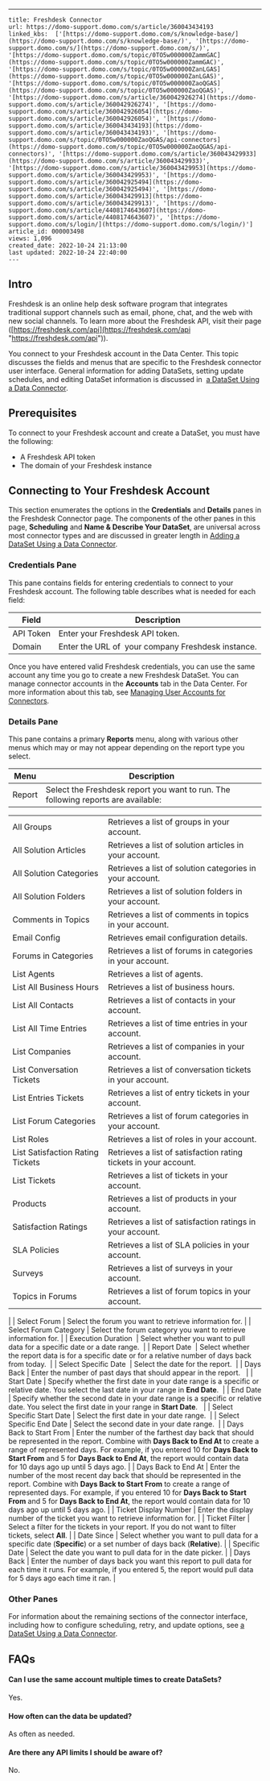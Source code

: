 ---
    title: Freshdesk Connector
    url: https://domo-support.domo.com/s/article/360043434193
    linked_kbs:  ['[https://domo-support.domo.com/s/knowledge-base/](https://domo-support.domo.com/s/knowledge-base/)', '[https://domo-support.domo.com/s/](https://domo-support.domo.com/s/)', '[https://domo-support.domo.com/s/topic/0TO5w000000ZammGAC](https://domo-support.domo.com/s/topic/0TO5w000000ZammGAC)', '[https://domo-support.domo.com/s/topic/0TO5w000000ZanLGAS](https://domo-support.domo.com/s/topic/0TO5w000000ZanLGAS)', '[https://domo-support.domo.com/s/topic/0TO5w000000ZaoQGAS](https://domo-support.domo.com/s/topic/0TO5w000000ZaoQGAS)', '[https://domo-support.domo.com/s/article/360042926274](https://domo-support.domo.com/s/article/360042926274)', '[https://domo-support.domo.com/s/article/360042926054](https://domo-support.domo.com/s/article/360042926054)', '[https://domo-support.domo.com/s/article/360043434193](https://domo-support.domo.com/s/article/360043434193)', '[https://domo-support.domo.com/s/topic/0TO5w000000ZaoQGAS/api-connectors](https://domo-support.domo.com/s/topic/0TO5w000000ZaoQGAS/api-connectors)', '[https://domo-support.domo.com/s/article/360043429933](https://domo-support.domo.com/s/article/360043429933)', '[https://domo-support.domo.com/s/article/360043429953](https://domo-support.domo.com/s/article/360043429953)', '[https://domo-support.domo.com/s/article/360042925494](https://domo-support.domo.com/s/article/360042925494)', '[https://domo-support.domo.com/s/article/360043429913](https://domo-support.domo.com/s/article/360043429913)', '[https://domo-support.domo.com/s/article/4408174643607](https://domo-support.domo.com/s/article/4408174643607)', '[https://domo-support.domo.com/s/login/](https://domo-support.domo.com/s/login/)']
    article_id: 000003498
    views: 1,096
    created_date: 2022-10-24 21:13:00
    last updated: 2022-10-24 22:40:00
    ---



Intro
-----


Freshdesk is an online help desk software program that integrates traditional support channels such as email, phone, chat, and the web with new social channels. To learn more about the Freshdesk API, visit their page ([https://freshdesk.com/api](https://freshdesk.com/api "https://freshdesk.com/api")).


You connect to your Freshdesk account in the Data Center. This topic discusses the fields and menus that are specific to the Freshdesk connector user interface. General information for adding DataSets, setting update schedules, and editing DataSet information is discussed in  [a DataSet Using a Data Connector](/s/article/360042926274 "Adding a DataSet Using a Data Connector").


Prerequisites
-------------


To connect to your Freshdesk account and create a DataSet, you must have the following:


* A Freshdesk API token
* The domain of your Freshdesk instance


Connecting to Your Freshdesk Account
------------------------------------


This section enumerates the options in the **Credentials** and **Details** panes in the Freshdesk Connector page. The components of the other panes in this page, **Scheduling** and **Name & Describe Your DataSet**, are universal across most connector types and are discussed in greater length in [Adding a DataSet Using a Data Connector](/s/article/360042926274 "Adding a DataSet Using a Data Connector").


### Credentials Pane


This pane contains fields for entering credentials to connect to your Freshdesk account. The following table describes what is needed for each field:  




| Field | Description |
| --- | --- |
| API Token | Enter your Freshdesk API token. |
| Domain | Enter the URL of  your company Freshdesk instance. |


Once you have entered valid Freshdesk credentials, you can use the same account any time you go to create a new Freshdesk DataSet. You can manage connector accounts in the **Accounts** tab in the Data Center. For more information about this tab, see [Managing User Accounts for Connectors](/s/article/360042926054 "Managing User Accounts for Connectors").


### Details Pane


This pane contains a primary **Reports** menu, along with various other menus which may or may not appear depending on the report type you select.




| Menu | Description |
| --- | --- |
| Report | Select the Freshdesk report you want to run. The following reports are available:

|  |  |
| --- | --- |
| All Groups | Retrieves a list of groups in your account. |
| All Solution Articles | Retrieves a list of solution articles in your account. |
| All Solution Categories | Retrieves a list of solution categories in your account. |
| All Solution Folders | Retrieves a list of solution folders in your account. |
| Comments in Topics | Retrieves a list of comments in topics in your account. |
| Email Config | Retrieves email configuration details. |
| Forums in Categories | Retrieves a list of forums in categories in your account. |
| List Agents | Retrieves a list of agents. |
| List All Business Hours | Retrieves a list of business hours. |
| List All Contacts | Retrieves a list of contacts in your account. |
| List All Time Entries | Retrieves a list of time entries in your account. |
| List Companies | Retrieves a list of companies in your account. |
| List Conversation Tickets | Retrieves a list of conversation tickets in your account. |
| List Entries Tickets | Retrieves a list of entry tickets in your account. |
| List Forum Categories | Retrieves a list of forum categories in your account. |
| List Roles | Retrieves a list of roles in your account. |
| List Satisfaction Rating Tickets | Retrieves a list of satisfaction rating tickets in your account. |
| List Tickets | Retrieves a list of tickets in your account. |
| Products | Retrieves a list of products in your account. |
| Satisfaction Ratings | Retrieves a list of satisfaction ratings in your account. |
| SLA Policies | Retrieves a list of SLA policies in your account. |
| Surveys | Retrieves a list of surveys in your account. |
| Topics in Forums | Retrieves a list of forum topics in your account. |

 |
| Select Forum | Select the forum you want to retrieve information for. |
| Select Forum Category | Select the forum category you want to retrieve information for. |
| Execution Duration  | Select whether you want to pull data for a specific date or a date range.  |
| Report Date  | Select whether the report data is for a specific date or for a relative number of days back from today.  |
| Select Specific Date  | Select the date for the report.  |
| Days Back | Enter the number of past days that should appear in the report.   |
| Start Date | Specify whether the first date in your date range is a specific or relative date. You select the last date in your range in **End Date**.  |
| End Date | Specify whether the second date in your date range is a specific or relative date. You select the first date in your range in **Start Date**.   |
| Select Specific Start Date | Select the first date in your date range.  |
| Select Specific End Date | Select the second date in your date range.  |
| Days Back to Start From | Enter the number of the farthest day back that should be represented in the report. Combine with **Days Back to End At** to create a range of represented days.
For example, if you entered 10 for **Days Back to Start From** and 5 for **Days Back to End At**, the report would contain data for 10 days ago up until 5 days ago. |
| Days Back to End At | Enter the number of the most recent day back that should be represented in the report. Combine with **Days Back to Start From** to create a range of represented days.
For example, if you entered 10 for **Days Back to Start From** and 5 for **Days Back to End At**, the report would contain data for 10 days ago up until 5 days ago. |
| Ticket Display Number | Enter the display number of the ticket you want to retrieve information for. |
| Ticket Filter | Select a filter for the tickets in your report. If you do not want to filter tickets, select **All**. |
| Date Since | Select whether you want to pull data for a specific date (**Specific**) or a set number of days back (**Relative**). |
| Specific Date | Select the date you want to pull data for in the date picker. |
| Days Back | Enter the number of days back you want this report to pull data for each time it runs. For example, if you entered 5, the report would pull data for 5 days ago each time it ran. |


### Other Panes


For information about the remaining sections of the connector interface, including how to configure scheduling, retry, and update options, see [a DataSet Using a Data Connector](/s/article/360042926274 "Adding a DataSet Using a Data Connector").


FAQs
----


#### Can I use the same account multiple times to create DataSets?


Yes.


#### How often can the data be updated?


As often as needed.


#### Are there any API limits I should be aware of?


No.

